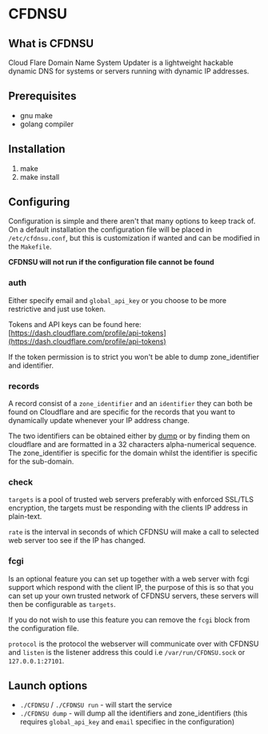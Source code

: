 # CFDNSU
## What is CFDNSU
Cloud Flare Domain Name System Updater is a lightweight hackable dynamic DNS for systems or servers running with dynamic IP addresses.


## Prerequisites
 - gnu make
 - golang compiler

## Installation

 1. make
 2. make install

## Configuring
Configuration is simple and there aren't that many options to keep track of. On a default installation the configuration file will be placed in `/etc/cfdnsu.conf`, but this is customization if wanted and can be modified in the `Makefile`.

**CFDNSU will not run if the configuration file cannot be found**

### auth
Either specify email and `global_api_key` or you choose to be more restrictive and just use token.

Tokens and API keys can be found here: [https://dash.cloudflare.com/profile/api-tokens](https://dash.cloudflare.com/profile/api-tokens)

If the token permission is to strict you won't be able to dump zone_identifier and identifier.

### records
A record consist of a `zone_identifier` and an `identifier` they can both be found on Cloudflare and are specific for the records that you want to dynamically update whenever your IP address change.

The two identifiers can be obtained either by [dump](#launch-options) or by finding them on cloudflare and are formatted in a 32 characters alpha-numerical sequence.
The zone_identifier is specific for the domain whilst the identifier is specific for the sub-domain.

### check
`targets` is a pool of trusted web servers preferably with enforced SSL/TLS encryption, the targets must be responding with the clients IP address in plain-text.

`rate` is the interval in seconds of which CFDNSU will make a call to selected web server too see if the IP has changed.

### fcgi
Is an optional feature you can set up together with a web server with fcgi support which respond with the client IP, the purpose of this is so that you can set up your own trusted network of CFDNSU servers, these servers will then be configurable as `targets`.

If you do not wish to use this feature you can remove the `fcgi` block from the configuration file.

`protocol` is the protocol the webserver will communicate over with CFDNSU and `listen` is the listener address this could i.e `/var/run/CFDNSU.sock` or `127.0.0.1:27101`.

## <a name="launch-options"></a>Launch options

 - `./CFDNSU` / `./CFDNSU run` - will start the service
 - `./CFDNSU dump` - will dump all the identifiers and zone_identifiers (this requires `global_api_key` and `email` specifiec in the configuration)
